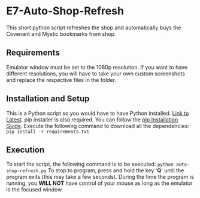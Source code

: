# E7-Auto-Shop-Refresh
This short python script refreshes the shop and automatically buys the Covenant and Mystic bookmarks from shop.

## Requirements
Emulator window must be set to the 1080p resolution.
If you want to have different resolutions, you will have to take your own custom screenshots and replace the respective files in the folder.

## Installation and Setup
This is a Python script so you would have to have Python installed. <a href="https://www.python.org/downloads/">Link to Latest</a>.
pip installer is also required. You can follow the <a href="https://pip.pypa.io/en/stable/installation/">pip Installation Guide</a>.
Execute the following command to download all the dependencies:
```pip install -r requirements.txt```

## Execution
To start the script, the following command is to be executed:
```python auto-shop-refresh.py```
To stop to program, press and hold the key '__Q__' until the program exits (this may take a few seconds).
During the time the program is running, you __WILL NOT__ have control of your mouse as long as the emulator is the focused window.


